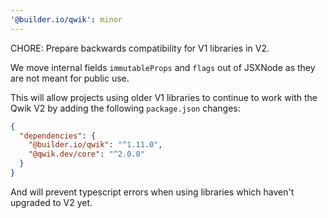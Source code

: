 ```yaml
---
'@builder.io/qwik': minor
---
```


CHORE: Prepare backwards compatibility for V1 libraries in V2.

We move internal fields `immutableProps` and `flags` out of JSXNode as they are not meant for public use.

This will allow projects using older V1 libraries to continue to work with the Qwik V2 by adding the following `package.json` changes:

```json
{
  "dependencies": {
    "@builder.io/qwik": "^1.11.0",
    "@qwik.dev/core": "^2.0.0"
  }
}
```

And will prevent typescript errors when using libraries which haven't upgraded to V2 yet.
